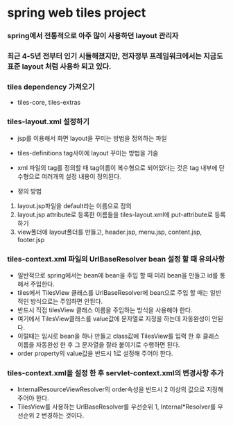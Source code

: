 # spring web tiles project

### spring에서 전통적으로 아주 많이 사용하던 layout 관리자
### 최근 4-5년 전부터 인기 시들해졌지만, 전자정부 프레임워크에서는 지금도 표준 layout 처럼 사용하 되고 있다.

### tiles dependency 가져오기
* tiles-core, tiles-extras

### tiles-layout.xml 설정하기 
* jsp를 이용해서 화면 layout을 꾸미는 방법을 정의하는 파일 
* tiles-definitions tag사이에 layout 꾸미는 방법을 기술 
* xml 파일의 tag를 정의할 때 tag이름이 복수형으로 되어있다는 것은 tag 내부에 단수형으로
 여러개의 설정 내용이 정의된다.
 
* 정의 방법
1. layout.jsp파일을 default라는 이름으로 정의
2. layout.jsp attribute로 등록한 이름들을 tiles-layout.xml에 put-attribute로 등록하기 
3. view폴더에 layout폴더를 만들고, header.jsp, menu.jsp, content.jsp, footer.jsp 

### tiles-context.xml 파일의 UrlBaseResolver bean 설정 할 때 유의사항
* 일반적으로 spring에서는 bean에 bean을 주입 할 때 미리 bean을 만들고 id를 통해서 주입한다. 
* tiles에서 TilesView 클래스를 UrlBaseResolver에 bean으로 주입 할 때는 일반적인 방식으로는 주입하면 안된다.
* 반드시 직접 tilesView 클래스 이름을 주입하는 방식을 사용해야 한다.  
* 여기에서 TilesView클래스를 value값에 문자열로 지정을 하는데 자동완성이 안된다. 
* 이럴때는 임시로 bean을 하나 만들고 class값에 TilesView를 입력 한 후 클래스 이름을 자동완성 한 후 그 
문자열을 잘라 붙이기로 수행하면 된다.
* order property의 value값을 반드시 1로 설정해 주어야 한다. 

### tiles-context.xml을 설정 한 후 servlet-context.xml의 변경사항 추가 
* InternalResourceViewResolver의 order속성을 반드시 2 이상의 값으로 지정해주어야 한다. 
* TilesView를 사용하는 UrlBaseResolver를 우선순위 1, Internal*Resolver를 우선순위 2
변경하는 것이다. 